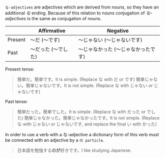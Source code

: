`な-adjectives` are adjectives which are derived from nouns, so they have an additional *な* ending. Because of this relation to nouns conjugation of *な-adjectives* is the same as conjugation of nouns.

||Affirmative|Negative|
|-|-|-|
|Present|～だ (～です)|～じゃない (～じゃないです)|
|Past|～だった (～でした)|～じゃなかった (～じゃなかったです)|

Present tense:
>簡単だ。簡単です。It is simple. (Replace な with だ or です)
>簡単じゃない。簡単じゃないです。It is not simple. (Replace な with じゃない or じゃないです)

Past tense:
>簡単だった。簡単でした。It is simple. (Replace な with だった or でした)
>簡単じゃなかった。簡単じゃなかったです。It is not simple. (Replace な with じゃない or じゃないです, and replace the final い with かった)

In order to use a verb with a な-adjective a dictionary form of this verb must be connected with an adjective by a `の particle`.
>日本語を勉強する**のが**好きです。I like studying Japanese.